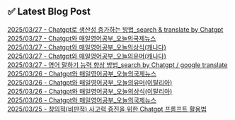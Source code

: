 
## ✅ Latest Blog Post
 
[2025/03/27 - Chatgpt로 생산성 증가하는 방법_search &amp; translate by Chatgpt](https://3hongstore.tistory.com/141) <br/>
[2025/03/27 - Chatgpt와 매일영어공부_오늘의국제뉴스](https://3hongstore.tistory.com/140) <br/>
[2025/03/27 - Chatgpt와 매일영어공부_오늘의상식(캐나다)](https://3hongstore.tistory.com/139) <br/>
[2025/03/27 - Chatgpt와 매일영어공부_오늘의유머(캐나다)](https://3hongstore.tistory.com/138) <br/>
[2025/03/27 - 영어 말하기 능력 향상 방법_search by Chatgpt / google translate](https://3hongstore.tistory.com/137) <br/>
[2025/03/26 - Chatgpt와 매일영어공부_오늘의국제뉴스](https://3hongstore.tistory.com/136) <br/>
[2025/03/26 - Chatgpt와 매일영어공부_오늘의유머(이탈리아)](https://3hongstore.tistory.com/135) <br/>
[2025/03/26 - Chatgpt와 매일영어공부_오늘의상식(이탈리아)](https://3hongstore.tistory.com/134) <br/>
[2025/03/26 - Chatgpt와 매일영어공부_오늘의국제뉴스](https://3hongstore.tistory.com/133) <br/>
[2025/03/25 - 창의적(비판적) 사고력 증진을 위한 Chatgpt 프롬프트 활용법](https://3hongstore.tistory.com/132) <br/>
